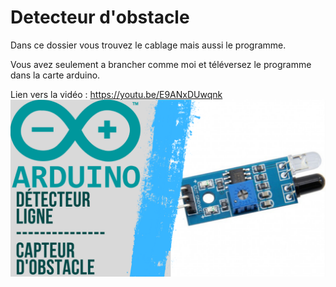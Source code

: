 # Detecteur d'obstacle
Dans ce dossier vous trouvez le cablage mais aussi le programme.

Vous avez seulement a brancher comme moi et téléversez le programme dans la carte arduino.

Lien vers la vidéo : https://youtu.be/E9ANxDUwqnk
![alt text](https://github.com/electrocodeur/detecteur_obstacle/blob/main/arduinoobstacle.png?raw=true)
